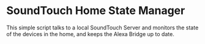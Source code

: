 # SoundTouch Home State Manager
This simple script talks to a local SoundTouch Server and monitors the state of the devices in the home, and keeps the Alexa Bridge up to date.